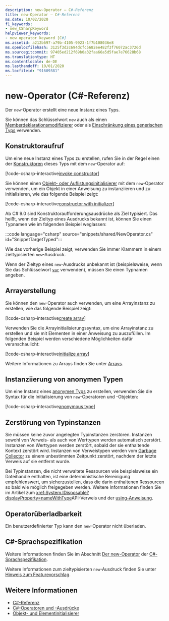 ```yaml
---
description: new-Operator – C#-Referenz
title: new-Operator – C#-Referenz
ms.date: 10/02/2020
f1_keywords:
- new_CSharpKeyword
helpviewer_keywords:
- new operator keyword [C#]
ms.assetid: a212b697-a79b-4105-9923-1f7b108036e8
ms.openlocfilehash: 3125f3d2c694dcfc5682ee482f3f76072ac3726d
ms.sourcegitcommit: 97405ed212f69b0a32faa66a5d5fae7e76628b68
ms.translationtype: HT
ms.contentlocale: de-DE
ms.lasthandoff: 10/01/2020
ms.locfileid: "91609381"
---
```

# <a name="new-operator-c-reference"></a>new-Operator (C#-Referenz)

Der `new`-Operator erstellt eine neue Instanz eines Typs.

Sie können das Schlüsselwort `new` auch als einen [Memberdeklarationsmodifizierer](../keywords/new-modifier.md) oder als [Einschränkung eines generischen Typs](../keywords/new-constraint.md) verwenden.

## <a name="constructor-invocation"></a>Konstruktoraufruf

Um eine neue Instanz eines Typs zu erstellen, rufen Sie in der Regel einen der [Konstruktoren](../../programming-guide/classes-and-structs/constructors.md) dieses Typs mit dem `new`-Operator auf:

[!code-csharp-interactive[invoke constructor](snippets/shared/NewOperator.cs#Constructor)]

Sie können einen [Objekt- oder Auflistungsinitialisierer](../../programming-guide/classes-and-structs/object-and-collection-initializers.md) mit dem `new`-Operator verwenden, um ein Objekt in einer Anweisung zu instanziieren und zu initialisieren, wie das folgende Beispiel zeigt:

[!code-csharp-interactive[constructor with initializer](snippets/shared/NewOperator.cs#ConstructorWithInitializer)]

Ab C# 9.0 sind Konstruktoraufforderungsausdrücke als Ziel typisiert. Das heißt, wenn der Zieltyp eines Ausdrucks bekannt ist, können Sie einen Typnamen wie im folgenden Beispiel weglassen:

:::code language="csharp" source="snippets/shared/NewOperator.cs" id="SnippetTargetTyped":::

Wie das vorherige Beispiel zeigt, verwenden Sie immer Klammern in einem zieltypisierten `new`-Ausdruck.

Wenn der Zieltyp eines `new`-Ausdrucks unbekannt ist (beispielsweise, wenn Sie das Schlüsselwort [`var`](../keywords/var.md) verwenden), müssen Sie einen Typnamen angeben.

## <a name="array-creation"></a>Arrayerstellung

Sie können den `new`-Operator auch verwenden, um eine Arrayinstanz zu erstellen, wie das folgende Beispiel zeigt:

[!code-csharp-interactive[create array](snippets/shared/NewOperator.cs#Array)]

Verwenden Sie die Arrayinitialisierungssyntax, um eine Arrayinstanz zu erstellen und sie mit Elementen in einer Anweisung zu auszufüllen. Im folgenden Beispiel werden verschiedene Möglichkeiten dafür veranschaulicht:

[!code-csharp-interactive[initialize array](snippets/shared/NewOperator.cs#ArrayInitialization)]

Weitere Informationen zu Arrays finden Sie unter [Arrays](../../programming-guide/arrays/index.md).

## <a name="instantiation-of-anonymous-types"></a>Instanziierung von anonymen Typen

Um eine Instanz eines [anonymen Typs](../../programming-guide/classes-and-structs/anonymous-types.md) zu erstellen, verwenden Sie die Syntax für die Initialisierung von `new`-Operatoren und -Objekten:

[!code-csharp-interactive[anonymous type](snippets/shared/NewOperator.cs#AnonymousType)]

## <a name="destruction-of-type-instances"></a>Zerstörung von Typinstanzen

Sie müssen keine zuvor angelegten Typinstanzen zerstören. Instanzen sowohl von Verweis- als auch von Werttypen werden automatisch zerstört. Instanzen von Werttypen werden zerstört, sobald der sie enthaltende Kontext zerstört wird. Instanzen von Verweistypen werden vom [Garbage Collector](../../../standard/garbage-collection/index.md) zu einem unbestimmten Zeitpunkt zerstört, nachdem der letzte Verweis auf sie entfernt wurde.

Bei Typinstanzen, die nicht verwaltete Ressourcen wie beispielsweise ein Dateihandle enthalten, ist eine deterministische Bereinigung empfehlenswert, um sicherzustellen, dass die darin enthaltenen Ressourcen so bald wie möglich freigegeben werden. Weitere Informationen finden Sie im Artikel zum <xref:System.IDisposable?displayProperty=nameWithType>API-Verweis und der [using-Anweisung](../keywords/using-statement.md).

## <a name="operator-overloadability"></a>Operatorüberladbarkeit

Ein benutzerdefinierter Typ kann den `new`-Operator nicht überladen.

## <a name="c-language-specification"></a>C#-Sprachspezifikation

Weitere Informationen finden Sie im Abschnitt [Der new-Operator](~/_csharplang/spec/expressions.md#the-new-operator) der [C#-Sprachspezifikation](~/_csharplang/spec/introduction.md).

Weitere Informationen zum zieltypisierten `new`-Ausdruck finden Sie unter [Hinweis zum Featurevorschlag](~/_csharplang/proposals/csharp-9.0/target-typed-new.md).

## <a name="see-also"></a>Weitere Informationen

- [C#-Referenz](../index.md)
- [C#-Operatoren und -Ausdrücke](index.md)
- [Objekt- und Elementinitialisierer](../../programming-guide/classes-and-structs/object-and-collection-initializers.md)
